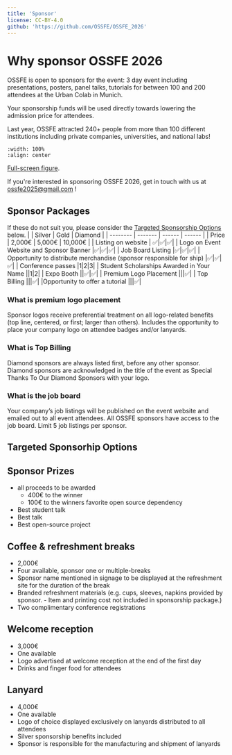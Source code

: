 ```yaml
---
title: 'Sponsor'
license: CC-BY-4.0
github: 'https://github.com/OSSFE/OSSFE_2026'
---
```



# Why sponsor OSSFE 2026

OSSFE is open to sponsors for the event: 3 day event including presentations, posters, panel talks, tutorials for between 100 and 200 attendees at the Urban Colab in Munich.

Your sponsorship funds will be used directly towards lowering the admission price for attendees.

Last year, OSSFE attracted 240+ people from more than 100 different institutions including private companies, universities, and national labs!

```{iframe} https://remdelaportemathurin.github.io/interactive-plots/ossfe_2025_stats/
:width: 100%
:align: center
```
[Full-screen figure](https://remdelaportemathurin.github.io/interactive-plots/ossfe_2025_stats/).

If you're interested in sponsoring OSSFE 2026, get in touch with us at ossfe2025@gmail.com !


## Sponsor Packages

If these do not suit you, please consider the [Targeted Sponsorship Options](#targeted-sponsorship-options) below.
|      | Silver | Gold  | Diamond  |
| -------- | ------- | ------ | ------ |
| Price | 2,000€ | 5,000€ | 10,000€ |
| Listing on website | ✅|✅|✅|
| Logo on Event Website and Sponsor Banner |✅|✅|✅|
| Job Board Listing |✅|✅|✅|
| Opportunity to distribute merchandise (sponsor responsible for ship)   |✅|✅|✅|
| Conference passes |1|2|3|
| Student Scholarships Awarded in Your Name ||1|2|
| Expo Booth ||✅|✅|
| Premium Logo Placement |||✅|
| Top Billing |||✅|
|Opportunity to offer a tutorial |||✅|

### What is premium logo placement

Sponsor logos receive preferential treatment on all logo-related benefits (top line, centered,
or first; larger than others). Includes the opportunity to place your company logo on attendee badges
and/or lanyards.

### What is Top Billing

Diamond sponsors are always listed first, before any other sponsor. Diamond sponsors are
acknowledged in the title of the event as Special Thanks To Our Diamond Sponsors with your logo.

### What is the job board

Your company’s job listings will be published on the event website and emailed out to all event attendees. All OSSFE sponsors have access to the job board. Limit 5 job listings per sponsor.


## Targeted Sponsorhip Options

## Sponsor Prizes
- all proceeds to be awarded
    - 400€ to the winner
    - 100€ to the winners favorite open source dependency
- Best student talk
- Best talk
- Best open-source project

## Coffee & refreshment breaks
- 2,000€
- Four available, sponsor one or multiple-breaks
- Sponsor name mentioned in signage to be displayed at the refreshment site for the duration of the break
- Branded refreshment materials (e.g. cups, sleeves, napkins provided by sponsor. - Item and printing cost not included in sponsorship package.)
- Two complimentary conference registrations

## Welcome reception
- 3,000€
- One available
- Logo advertised at welcome reception at the end of the first day
- Drinks and finger food for attendees

## Lanyard
- 4,000€
- One available
- Logo of choice displayed exclusively on lanyards distributed to all attendees
- Silver sponsorship benefits included
- Sponsor is responsible for the manufacturing and shipment of lanyards